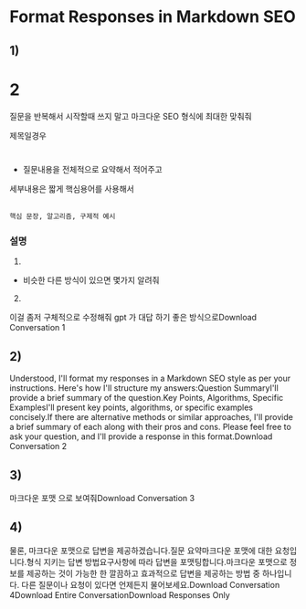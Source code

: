 # Format Responses in Markdown SEO

## 1)
# 2
질문을 반복해서 시작할때 쓰지 말고
마크다운 SEO 형식에 최대한 맞춰줘

제목일경우 
# 
+ 질문내용을 전체적으로 요약해서 적어주고

세부내용은 짧게 핵심용어를 사용해서
## 
```
핵심 문장, 알고리즘, 구제적 예시
```


### 설명
1. 
 + 비슷한 다른 방식이 있으면 몇가지 알려줘
2.

이걸 좀저 구체적으로 수정해줘 gpt 가 대답 하기 좋은 방식으로Download Conversation 1

## 2)
Understood, I'll format my responses in a Markdown SEO style as per your instructions. Here's how I'll structure my answers:Question SummaryI'll provide a brief summary of the question.Key Points, Algorithms, Specific ExamplesI'll present key points, algorithms, or specific examples concisely.If there are alternative methods or similar approaches, I'll provide a brief summary of each along with their pros and cons. Please feel free to ask your question, and I'll provide a response in this format.Download Conversation 2

## 3)
마크다운 포맷 으로 보여줘Download Conversation 3

## 4)
물론, 마크다운 포맷으로 답변을 제공하겠습니다.질문 요약마크다운 포맷에 대한 요청입니다.형식 지키는 답변 방법요구사항에 따라 답변을 포맷팅합니다.마크다운 포맷으로 정보를 제공하는 것이 가능한 한 깔끔하고 효과적으로 답변을 제공하는 방법 중 하나입니다. 다른 질문이나 요청이 있다면 언제든지 물어보세요.Download Conversation 4Download Entire ConversationDownload Responses Only